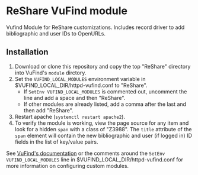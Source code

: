 # ReShare VuFind module
Vufind Module for ReShare customizations. Includes record driver to add bibliographic and user IDs to OpenURLs.

## Installation

1. Download or clone this repository and copy the top "ReShare" directory into VuFind's `module` dirctory.
2. Set the `VUFIND_LOCAL_MODULES` environment variable in $VUFIND_LOCAL_DIR/httpd-vufind.conf to "ReShare".
    - If `SetEnv VUFIND_LOCAL_MODULES` is commented out, uncomment the line and add a space and then "ReShare".
    - If other modules are already listed, add a comma after the last and then add "ReShare".
3. Restart apache (`systemctl restart apache2`).
4. To verify the module is working, view the page source for any item and look for a hidden `span` with a class of "Z3988". The `title` attribute of the `span` element will contain the new bibliographic and user (if logged in) ID fields in the list of key/value pairs.

See [VuFind's documentation](https://vufind.org/wiki/development:architecture:customizing_vufind) or the comments around the `SetEnv VUFIND_LOCAL_MODULES` line in $VUFIND_LOCAL_DIR/httpd-vufind.conf for more information on configuring custom modules.